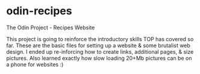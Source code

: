 # odin-recipes
The Odin Project - Recipes Website

This project is going to reinforce the introductory skills TOP has covered so far. 
These are the basic files for setting up a website & some brutalist web design.
I ended up re-inforcing how to create links, additional pages, & size pictures. Also learned exactly how slow loading 20+Mb pictures can be on a phone for websites :) 
